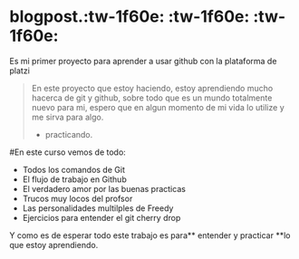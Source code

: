 # blogpost.:tw-1f60e: :tw-1f60e: :tw-1f60e:

Es mi primer proyecto para aprender a usar github con la plataforma de platzi
>En este proyecto que estoy haciendo, estoy aprendiendo mucho hacerca de git y github, sobre todo que es un mundo totalmente nuevo para mi, espero que en algun momento de mi vida lo utilize y me sirva para algo.
> - practicando.

#En este curso vemos de todo:
- Todos los comandos de Git
- El flujo de trabajo en Github
- El verdadero amor por las buenas practicas
- Trucos muy locos del profsor
- Las personalidades multilples de Freedy
- Ejercicios para entender el git cherry drop
 
Y como es de esperar todo este trabajo es para** entender y practicar **lo que estoy aprendiendo.

